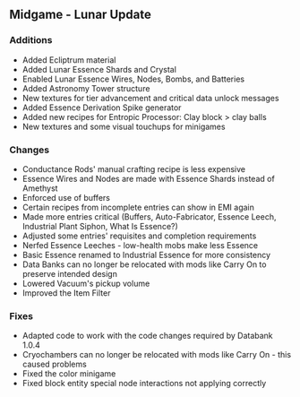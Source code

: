 ## Midgame - Lunar Update
### Additions
- Added Ecliptrum material
- Added Lunar Essence Shards and Crystal
- Enabled Lunar Essence Wires, Nodes, Bombs, and Batteries
- Added Astronomy Tower structure
- New textures for tier advancement and critical data unlock messages
- Added Essence Derivation Spike generator
- Added new recipes for Entropic Processor: Clay block > clay balls
- New textures and some visual touchups for minigames

### Changes
- Conductance Rods' manual crafting recipe is less expensive
- Essence Wires and Nodes are made with Essence Shards instead of Amethyst
- Enforced use of buffers
- Certain recipes from incomplete entries can show in EMI again
- Made more entries critical (Buffers, Auto-Fabricator, Essence Leech, Industrial Plant Siphon, What Is Essence?)
- Adjusted some entries' requisites and completion requirements
- Nerfed Essence Leeches - low-health mobs make less Essence
- Basic Essence renamed to Industrial Essence for more consistency
- Data Banks can no longer be relocated with mods like Carry On to preserve intended design
- Lowered Vacuum's pickup volume
- Improved the Item Filter

### Fixes
- Adapted code to work with the code changes required by Databank 1.0.4
- Cryochambers can no longer be relocated with mods like Carry On - this caused problems
- Fixed the color minigame
- Fixed block entity special node interactions not applying correctly